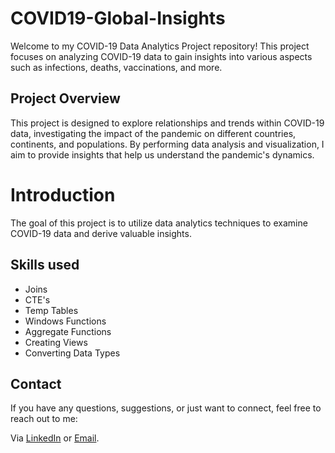 # COVID19-Global-Insights

Welcome to my COVID-19 Data Analytics Project repository! This project focuses on analyzing COVID-19 data to gain insights into various aspects such as infections, deaths, vaccinations, and more.

## Project Overview

This project is designed to explore relationships and trends within COVID-19 data, investigating the impact of the pandemic on different countries, continents, and populations. By performing data analysis and visualization, I aim to provide insights that help us understand the pandemic's dynamics.

# Introduction

The goal of this project is to utilize data analytics techniques to examine COVID-19 data and derive valuable insights.

## Skills used

- Joins
- CTE's
- Temp Tables
-  Windows Functions
-  Aggregate Functions
-  Creating Views
-  Converting Data Types


## Contact

If you have any questions, suggestions, or just want to connect, feel free to reach out to me:

 Via [LinkedIn](https://www.linkedin.com/in/fcmribeiro) or [Email](mailto:fcmribeiro22@gmail.com).
